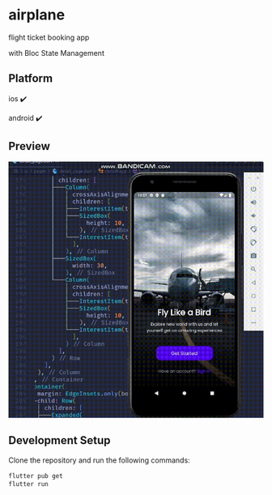 # airplane

flight ticket booking app

with Bloc State Management

## Platform

ios ✔️

android ✔️

## Preview

![Airplane](assets/airplane.gif)

<!-- <table>
  <tr>
    <td><img src="assets/ss1.png" width="360px" height="700px"/></td>
    <td><img src="assets/ss2.png" width="360px" height="700px"/></td>
    <td><img src="assets/ss3.png" width="360px" height="700px"/></td>
  </tr>
</table> -->

## Development Setup

Clone the repository and run the following commands:

    flutter pub get
    flutter run
